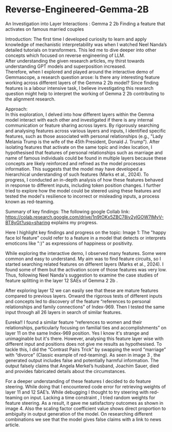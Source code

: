 # Reverse-Engineered-Gemma-2B
An Investigation into Layer Interactions : Gemma 2 2b Finding a feature that activates on famous married couples

Introduction: 
The first time I developed curiosity to learn and apply knowledge of mechanistic interpretability was when I watched Neel Nanda’s detailed tutorials on transformers. This led me to dive deeper into other concepts which focused on reverse engineering of LLM.  
After understanding the given research articles, my thirst towards understanding GPT models and superposition increased.  
Therefore, when I explored and played around the interactive demo of Gemmascope, a research question arose: Is there any interesting feature working across different layers of the Gemma 2 2b model? 
Since finding features is a labour intensive task, I believe investigating this research question might help to interpret the working of Gemma 2 2b contributing to the alignment research. 

Approach:  
In this exploration, I delved into how different layers within the Gemma model interact with each other and investigated if there is any internal communication or feature sharing across layers. By rigorously searching and analysing features across various layers and inputs, I identified specific features, such as those associated with personal relationships (e.g., "Lady Melania Trump is the wife of the 45th President, Donald J. Trump"). After isolating features that activate on the same topic and index location, I hypothesised that features of personal relationships such as marriage and name of famous individuals could be found in multiple layers because these concepts are likely reinforced and refined as the model processes information. This suggests that the model may have developed a hierarchical understanding of such features (Marks et al., 2024). 
To progress, I conducted an in-depth analysis of how these features behaved in response to different inputs, including token position changes. 
I further tried to explore how the model could be steered using these features and tested the model's resilience to incorrect or misleading inputs, a process known as red-teaming.

Summary of key findings: 
The following google Collab link: https://colab.research.google.com/drive/1n9tOKx5ZBC78iv2ylGOW7IMyV-BT8yGt?usp=sharing explains my progress. 

Here I highlight key findings and progress on the topic: 
Image 1: The "happy face lol feature" could refer to a feature in a model that detects or interprets emoticons like ":)" as expressions of happiness or positivity. 

While exploring the interactive demo, I observed many features. Some were common and easy to understand. My aim was to find feature circuits, so I started searching related features on different layers (Marks et al., 2024). I found some of them but the activation score of those features was very low. Thus, following Neel Nanda's suggestion to examine the case studies of feature splitting in the layer 12 SAEs of Gemma 2 2b . 



After exploring layer 12 we can easily see that these are mature features compared to previous layers. Onward the rigorous tests of different inputs and concepts led to discovery of the feature “references to personal relationships and family connections” of Index-969. Then I tested the same input through all 26 layers in search of similar features.

Eureka!! I found a similar feature “references to women and their relationships, particularly focusing on familial ties and accomplishments” on layer 11 on the same Index-969 position. Yes I know it's strange and unimaginable but it's there. 
However, analysing this feature layer wise with different input and positions does not give me results as hypothesised. To tackle this, I did the “Contrast Pairs Trick” by swapping the word “marriage” with “divorce” (Classic example of red-teaming).  As seen in image 3 , the generated output includes false and potentially harmful information. The output falsely claims that Angela Merkel’s husband, Joachim Sauer, died and provides fabricated details about the circumstances.

For a deeper understanding of these features I decided to do feature steering. While doing that I encountered code error for retrieving weights of layer 11 and 12 SAE’s. While debugging I thought to try steering with red-teaming on input. Lacking a time constraint , I tried random weights for feature steering. As a result, it gave me satisfactory outcomes as shown in image 4. Also the scaling factor coefficient value shows direct proportion to ambiguity in output generation of the model. On researching different combinations we see that the model gives false claims with a link to news article.
